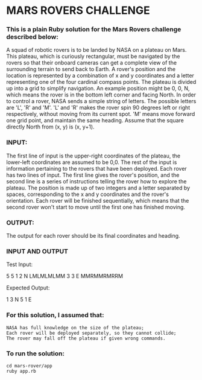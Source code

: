 # MARS ROVERS CHALLENGE

### This is a plain Ruby solution for the Mars Rovers challenge described below:

A squad of robotic rovers is to be landed by NASA on a plateau on Mars. This
plateau, which is curiously rectangular, must be navigated by the rovers so that their onboard
cameras can get a complete view of the surrounding terrain to send back to Earth.
A rover's position and the location is represented by a combination of x and y coordinates
and a letter representing one of the four cardinal compass points. The plateau is divided up into
a grid to simplify navigation. An example position might be 0, 0, N, which means the rover is in
the bottom left corner and facing North.
In order to control a rover, NASA sends a simple string of letters. The possible
letters are 'L', 'R' and 'M'. 'L' and 'R' makes the rover spin 90 degrees left or right respectively,
without moving from its current spot. 'M' means move forward one grid point, and maintain the
same heading.
Assume that the square directly North from (x, y) is (x, y+1).

### INPUT:
The first line of input is the upper-right coordinates of the plateau, the lower-left
coordinates are assumed to be 0,0.
The rest of the input is information pertaining to the rovers that have been deployed.
Each rover has two lines of input. The first line gives the rover's position, and the second line is
a series of instructions telling the rover how to explore the plateau.
The position is made up of two integers and a letter separated by spaces, corresponding
to the x and y coordinates and the rover's orientation.
Each rover will be finished sequentially, which means that the second rover won't
start to move until the first one has finished moving.

### OUTPUT:
The output for each rover should be its final coordinates and heading.

### INPUT AND OUTPUT
Test Input:

5 5
1 2 N
LMLMLMLMM
3 3 E
MMRMMRMRRM

Expected Output:

1 3 N
5 1 E

### For this solution, I assumed that:
```
NASA has full knowledge on the size of the plateau;
Each rover will be deployed separately, so they cannot collide;
The rover may fall off the plateau if given wrong commands.
```

### To run the solution:
```
cd mars-rover/app
ruby app.rb
```

